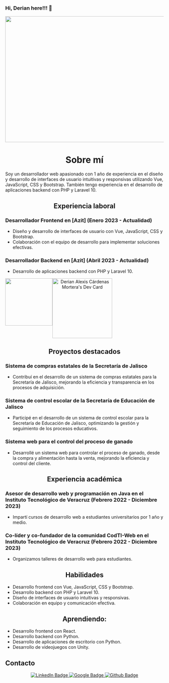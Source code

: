 ### Hi, Derian here!!! 👋


<div id="content" align="center">
  <img src="https://media3.giphy.com/media/v1.Y2lkPTc5MGI3NjExajRvaDY2MG95Ym84ZWEwdzZhNThsMTF5bHFpaTBnZDJpbG5kdGZkZCZlcD12MV9pbnRlcm5hbF9naWZfYnlfaWQmY3Q9Zw/2IudUHdI075HL02Pkk/giphy.webp" width="600px" height="400px"/>
  <h1>Sobre mí</h1>
</div>

Soy un desarrollador web apasionado con 1 año de experiencia en el diseño y desarrollo de interfaces de usuario intuitivas y responsivas utilizando Vue, JavaScript, CSS y Bootstrap. También tengo experiencia en el desarrollo de aplicaciones backend con PHP y Laravel 10.

<div id="content" align="center">
  <h2>Experiencia laboral</h2>
</div>

### Desarrollador Frontend en [Azit] (Enero 2023 - Actualidad)
* Diseño y desarrollo de interfaces de usuario con Vue, JavaScript, CSS y Bootstrap.
* Colaboración con el equipo de desarrollo para implementar soluciones efectivas.

### Desarrollador Backend en [Azit] (Abril 2023 - Actualidad)
* Desarrollo de aplicaciones backend con PHP y Laravel 10.

<div align="center" style="display:flex; justify-content:'space-evenly'">
  <img style="margin-right:'50px;'" src="https://media1.giphy.com/media/v1.Y2lkPTc5MGI3NjExZXJ4emJkajVobmE2OWU0OGZmdzJsdXpodmdrcTVya2xpYm9jeG41diZlcD12MV9pbnRlcm5hbF9naWZfYnlfaWQmY3Q9Zw/xbLZjyMNQqEpTKjkSm/giphy.webp" width="150"/>
  <a style="margin-left:'50px;'" href="https://app.daily.dev/deriancardenas">
    <img src="https://api.daily.dev/devcards/b9974f56873140a5b6de18e3e4d8684a.png?r=gxg" width="190" alt="Derian Alexis Cárdenas Mortera's Dev Card"/>
  </a>
</div>
<div id="content" align="center">
  <h2>Proyectos destacados</h2>
</div>

### Sistema de compras estatales de la Secretaría de Jalisco
* Contribuí en el desarrollo de un sistema de compras estatales para la Secretaría de Jalisco, mejorando la eficiencia y transparencia en los procesos de adquisición.

### Sistema de control escolar de la Secretaría de Educación de Jalisco
* Participé en el desarrollo de un sistema de control escolar para la Secretaría de Educación de Jalisco, optimizando la gestión y seguimiento de los procesos educativos.

### Sistema web para el control del proceso de ganado
* Desarrollé un sistema web para controlar el proceso de ganado, desde la compra y alimentación hasta la venta, mejorando la eficiencia y control del cliente.

<div id="content" align="center">
  <h2>Experiencia académica</h2>
</div>

### Asesor de desarrollo web y programación en Java en el Instituto Tecnológico de Veracruz (Febrero 2022 - Diciembre 2023)
* Impartí cursos de desarrollo web a estudiantes universitarios por 1 año y medio.

### Co-líder y co-fundador de la comunidad CodTI-Web en el Instituto Tecnológico de Veracruz (Febrero 2022 - Diciembre 2023)
* Organizamos talleres de desarrollo web para estudiantes.

<div id="content" align="center">
  <h2>Habilidades</h2>
</div>

* Desarrollo frontend con Vue, JavaScript, CSS y Bootstrap.
* Desarrollo backend con PHP y Laravel 10.
* Diseño de interfaces de usuario intuitivas y responsivas.
* Colaboración en equipo y comunicación efectiva.
  
<div id="content" align="center">
  <h2>Aprendiendo:</h2>
</div>

* Desarrollo frontend con React.
* Desarrollo backend con Python.
* Desarrollo de aplicaciones de escritorio con Python.
* Desarrollo de videojuegos con Unity.

## Contacto

<div id="badges" align="center">
  <a href="https://www.linkedin.com/in/derian-alexis-cardenas-mortera-329674171/">
    <img src="https://img.shields.io/badge/LinkedIn-blue?style=for-the-badge&logo=linkedin&logoColor=white" alt="LinkedIn Badge"/>
  </a>
  <a href="mailto:cardenasmorteraderian@gmail.com">
    <img src="https://img.shields.io/badge/Google-red?style=for-the-badge&logo=google&logoColor=white" alt="Google Badge"/>
  </a>
  <a href="https://github.com/DerianCardenas">
    <img src="https://img.shields.io/badge/Github-white?style=for-the-badge&logo=github&logoColor=black" alt="Github Badge"/>
  </a>
</div>
